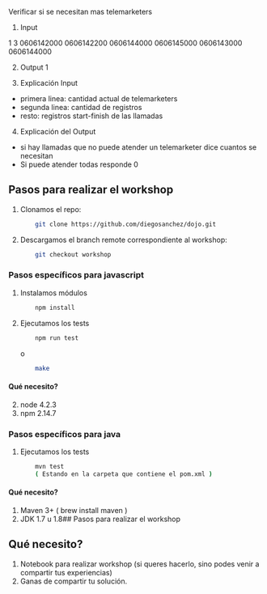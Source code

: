 Verificar si se necesitan mas telemarketers

1. Input

1
3
0606142000 0606142200
0606144000 0606145000
0606143000 0606144000

2. Output
1

3. Explicación Input
- primera linea: cantidad actual de telemarketers
- segunda linea: cantidad de registros
- resto: registros start-finish de las llamadas

4. Explicación del Output
- si hay llamadas que no puede atender un telemarketer dice cuantos se necesitan
- Si puede atender todas responde 0


## Pasos para realizar el workshop

1. Clonamos el repo:

    ```bash
        git clone https://github.com/diegosanchez/dojo.git
    ```

2. Descargamos el branch remote correspondiente al workshop:

    ```bash
        git checkout workshop
    ```

### Pasos específicos para javascript

1. Instalamos módulos

    ```bash
        npm install
    ```

2. Ejecutamos los tests

    ```bash
        npm run test
    ```

    o

    ```bash
        make
    ```

#### Qué necesito?

2. node 4.2.3
3. npm  2.14.7


### Pasos específicos para java

1. Ejecutamos los tests

    ```bash
        mvn test
        ( Estando en la carpeta que contiene el pom.xml )
    ```



#### Qué necesito?

1. Maven 3+ ( brew install maven )
2. JDK 1.7 u 1.8## Pasos para realizar el workshop


## Qué necesito?

1. Notebook para realizar workshop (si queres hacerlo, sino podes venir a compartir tus experiencias)
2. Ganas de compartir tu solución.
